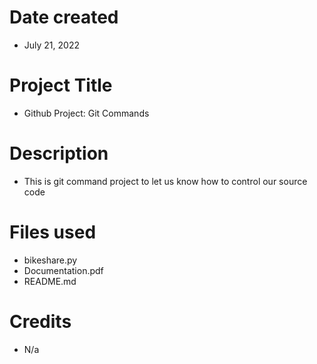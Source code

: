 # Date created
 - July 21, 2022

# Project Title
 - Github Project: Git Commands

# Description
 - This is git command project to let us know how to control our source code

# Files used
 - bikeshare.py
 - Documentation.pdf
 - README.md

# Credits
 - N/a